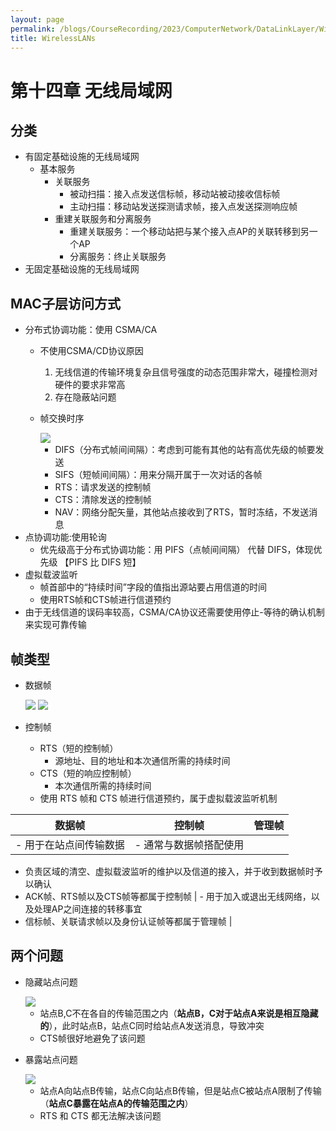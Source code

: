 ```yaml
---
layout: page
permalink: /blogs/CourseRecording/2023/ComputerNetwork/DataLinkLayer/WirelessLANs/index.html
title: WirelessLANs
---
```


# 第十四章 无线局域网

## 分类

- 有固定基础设施的无线局域网
    - 基本服务
        - 关联服务
            - 被动扫描：接入点发送信标帧，移动站被动接收信标帧
            - 主动扫描：移动站发送探测请求帧，接入点发送探测响应帧
        - 重建关联服务和分离服务
            - 重建关联服务：一个移动站把与某个接入点AP的关联转移到另一个AP
            - 分离服务：终止关联服务
- 无固定基础设施的无线局域网

## MAC子层访问方式

- 分布式协调功能：使用 CSMA/CA
    - 不使用CSMA/CD协议原因
        1. 无线信道的传输环境复杂且信号强度的动态范围非常大，碰撞检测对硬件的要求非常高
        2. 存在隐蔽站问题
    - 帧交换时序
        
        <img src="https://CRYoushiwo.github.io/images/blogs/CoursesRecording/ComputerNetwork/DataLinkLayer/Chapter14/Untitled.jpeg" class="blog-image" >
        
        - DIFS（分布式帧间间隔）：考虑到可能有其他的站有高优先级的帧要发送
        - SIFS（短帧间间隔）：用来分隔开属于一次对话的各帧
        - RTS：请求发送的控制帧
        - CTS：清除发送的控制帧
        - NAV：网络分配矢量，其他站点接收到了RTS，暂时冻结，不发送消息
- 点协调功能:使用轮询
    - 优先级高于分布式协调功能：用 PIFS（点帧间间隔） 代替 DIFS，体现优先级 【PIFS 比 DIFS 短】
- 虚拟载波监听
    - 帧首部中的“持续时间”字段的值指出源站要占用信道的时间
    - 使用RTS帧和CTS帧进行信道预约
- 由于无线信道的误码率较高，CSMA/CA协议还需要使用停止-等待的确认机制来实现可靠传输

## 帧类型

- 数据帧
    
    <img src="https://CRYoushiwo.github.io/images/blogs/CoursesRecording/ComputerNetwork/DataLinkLayer/Chapter14/Untitled.png" class="blog-image" >
    
    <img src="https://CRYoushiwo.github.io/images/blogs/CoursesRecording/ComputerNetwork/DataLinkLayer/Chapter14/Untitled%201.png" class="blog-image" >
    
- 控制帧
    - RTS（短的控制帧）
        - 源地址、目的地址和本次通信所需的持续时间
    - CTS（短的响应控制帧）
        - 本次通信所需的持续时间
    - 使用 RTS 帧和 CTS 帧进行信道预约，属于虚拟载波监听机制

| 数据帧 | 控制帧 | 管理帧 |
| --- | --- | --- |
| - 用于在站点间传输数据 | - 通常与数据帧搭配使用
- 负责区域的清空、虚拟载波监听的维护以及信道的接入，并于收到数据帧时予以确认
- ACK帧、RTS帧以及CTS帧等都属于控制帧 | - 用于加入或退出无线网络，以及处理AP之间连接的转移事宜
- 信标帧、关联请求帧以及身份认证帧等都属于管理帧 |

## 两个问题

- 隐藏站点问题
    
    <img src="https://CRYoushiwo.github.io/images/blogs/CoursesRecording/ComputerNetwork/DataLinkLayer/Chapter14/Untitled%202.png" class="blog-image" >
    
    - 站点B,C不在各自的传输范围之内（**站点B，C对于站点A来说是相互隐藏的**），此时站点B，站点C同时给站点A发送消息，导致冲突
    - CTS帧很好地避免了该问题
- 暴露站点问题
    
    <img src="https://CRYoushiwo.github.io/images/blogs/CoursesRecording/ComputerNetwork/DataLinkLayer/Chapter14/Untitled%203.png" class="blog-image" >
    
    - 站点A向站点B传输，站点C向站点B传输，但是站点C被站点A限制了传输（**站点C暴露在站点A的传输范围之内**）
    - RTS 和 CTS 都无法解决该问题